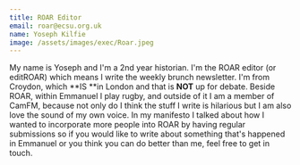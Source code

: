 ```yaml
---
title: ROAR Editor
email: roar@ecsu.org.uk
name: Yoseph Kilfie
image: /assets/images/exec/Roar.jpeg
---
```

My name is Yoseph and I'm a 2nd year historian. I'm the ROAR editor (or editROAR) which means I write the weekly brunch newsletter. I'm from Croydon, which **IS **in London and that is **NOT** up for debate. Beside ROAR, within Emmanuel I play rugby, and outside of it I am a member of CamFM, because not only do I think the stuff I write is hilarious but I am also love the sound of my own voice. In my manifesto I talked about how I wanted to incorporate more people into ROAR by having regular submissions so if you would like to write about something that's happened in Emmanuel or you think you can do better than me, feel free to get in touch.
